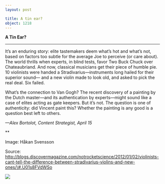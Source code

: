 ```yaml
---
layout: post

title: A tin ear?
object: 1218
---
```

**A Tin Ear?**

****

It’s an enduring story: elite tastemakers deem what’s hot and what’s not, based on factors too subtle for the average Joe to perceive (or care about). The world thrills when experts, in blind tests, favor Two Buck Chuck over Chateaubriand. And now, classical musicians get their piece of humble pie. 10 violinists were handed a Stradivarius—instruments long hailed for their superior sound— and a new violin made to look old, and asked to pick the real deal. Six failed.

What’s the connection to Van Gogh? The recent discovery of a painting by the Dutch master—and its authentication by experts—might sound like a case of elites acting as gate keepers. But it’s not. The question is one of authenticity: did Vincent paint this? Whether the painting is any good is a question best left to others.

*—Alex Bortolot, Content Strategist, April 15*

**

Image: Håkan Svensson

Source: http://blogs.discovermagazine.com/notrocketscience/2012/01/02/violinists-cant-tell-the-difference-between-stradivarius-violins-and-new-ones/\#.U01s8FVdWSo

![]({{siteurl.base}}/images/14-04-14_51.7_Stradivarius-1.jpeg)
